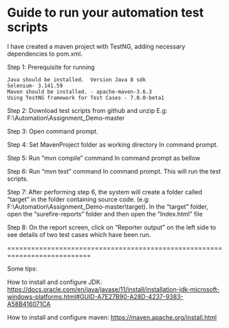 # Guide to run your automation test scripts

I have created a maven project with TestNG, adding necessary dependencies to pom.xml. 

Step 1: Prerequisite for running

    Java should be installed.  Version Java 8 sdk
    Selenium- 3.141.59
    Maven should be installed. - apache-maven-3.6.3
    Using TestNG framework for Test Cases - 7.0.0-beta1

Step 2: Download test scripts from github and unzip
  E.g: F:\Automation\Assignment_Demo-master

Step 3: Open command prompt.

Step 4: Set MavenProject folder as working directory In command prompt.

Step 5:  Run “mvn compile” command In command prompt as bellow

Step 6:  Run “mvn test” command In command prompt. This will run the test scripts. 

Step 7: After performing step 6, the system will create a folder called “target” in the folder containing source code. (e.g: F:\Automation\Assignment_Demo-master\target). In the “target” folder, open the “surefire-reports” folder and then open the “Index.html” file

Step 8: On the report screen, click on “Reporter output” on the left side to see details of two test cases which have been run.




===========================================================================

Some tips:

How to install and configure JDK: https://docs.oracle.com/en/java/javase/11/install/installation-jdk-microsoft-windows-platforms.html#GUID-A7E27B90-A28D-4237-9383-A58B416071CA


How to install and configure maven:
https://maven.apache.org/install.html
